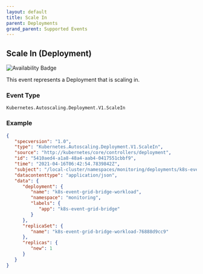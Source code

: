 ```yaml
---
layout: default
title: Scale In
parent: Deployments
grand_parent: Supported Events
---
```


## Scale In (Deployment)

![Availability Badge](https://img.shields.io/badge/Available%20Starting-v0.2.0-green.svg)

This event represents a Deployment that is scaling in.

### Event Type

`Kubernetes.Autoscaling.Deployment.V1.ScaleIn`

### Example

```json
{
   "specversion": "1.0",
   "type": "Kubernetes.Autoscaling.Deployment.V1.ScaleIn",
   "source": "http://kubernetes/core/controllers/deployment",
   "id": "5410aed4-a1a8-48a4-aab4-0417551cbbf9",
   "time": "2021-04-16T06:42:54.7839842Z",
   "subject": "/local-cluster/namespaces/monitoring/deployments/k8s-event-grid-bridge-workload",
   "datacontenttype": "application/json",
   "data": {
      "deployment": {
         "name": "k8s-event-grid-bridge-workload",
         "namespace": "monitoring",
         "labels": {
            "app": "k8s-event-grid-bridge"
         }
      },
      "replicaSet": {
         "name": "k8s-event-grid-bridge-workload-76888d9cc9"
      },
      "replicas": {
         "new": 1
      }
   }
}
```
